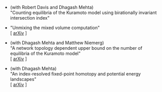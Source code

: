 - (with Robert Davis and Dhagash Mehta)  
  "Counting equilibria of the Kuramoto model using birationally invariant intersection index"

- "Unmixing the mixed volume computation"  
  [ [arXiv](https://arxiv.org/abs/1703.01684) ]

- (with Dhagash Mehta and Matthew Niemerg)  
	"A network topology dependent upper bound on the number of equilibria of the Kuramoto model"  
	[ [arXiv](http://arxiv.org/abs/1512.04987) ]

- (with Dhagash Mehta)  
  "An index-resolved fixed-point homotopy and potential energy landscapes"  
  [ [arXiv](http://arxiv.org/abs/1504.06622) ]
